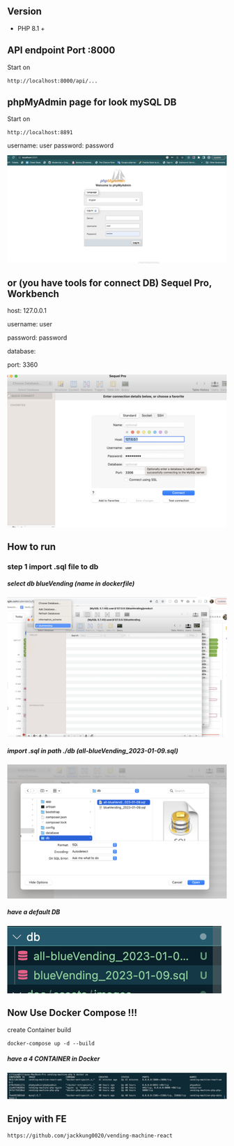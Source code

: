 ##  Version

- PHP 8.1 +

## API endpoint Port :8000

Start on
```
http://localhost:8000/api/...
```

## phpMyAdmin page for look mySQL DB

Start on
```
http://localhost:8891
```
username: user
password: password

![alt text](./doc/assets/images/phpadmin.png '')

## or (you have tools for connect DB) Sequel Pro, Workbench


host: 127.0.0.1 

username: user

password: password

database: 

port: 3360

![alt text](./doc/assets/images/sql.png '')

## How to run

### step 1 import .sql file to db

##### select db blueVending (name in dockerfile)
![alt text](./doc/assets/images/selectDB.png '')

    
##### import .sql in path ./db (all-blueVending_2023-01-09.sql)
![alt text](./doc/assets/images/import.png '')


##### have a default DB 
![alt text](./doc/assets/images/db.png '')

##  Now Use Docker Compose !!!
create Container build
```
docker-compose up -d --build
```
##### have a 4 CONTAINER in Docker
![alt text](./doc/assets/images/docker.png '')


## Enjoy with FE
```
https://github.com/jackkung0020/vending-machine-react
```
